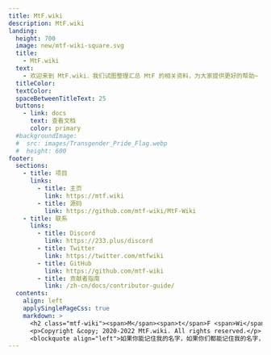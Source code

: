```yaml
---
title: MtF.wiki
description: MtF.wiki
landing:
  height: 700
  image: new/mtf-wiki-square.svg
  title:
    - MtF.wiki
  text:
    - 欢迎来到 MtF.wiki．我们试图整理汇总 MtF 的相关资料，为大家提供更好的帮助~
  titleColor:
  textColor:
  spaceBetweenTitleText: 25
  buttons:
    - link: docs
      text: 查看文档
      color: primary
  #backgroundImage:
  #  src: images/Transgender_Pride_Flag.webp
  #  height: 600
footer:
  sections:
    - title: 项目
      links:
        - title: 主页
          link: https://mtf.wiki
        - title: 源码
          link: https://github.com/mtf-wiki/MtF-Wiki
    - title: 联系
      links:
        - title: Discord
          link: https://233.plus/discord
        - title: Twitter
          link: https://twitter.com/mtfwiki
        - title: GitHub
          link: https://github.com/mtf-wiki
        - title: 贡献者指南
          link: /zh-cn/docs/contributor-guide/
  contents:
    align: left
    applySinglePageCss: true
    markdown: >
      <h2 class="mtf-wiki"><span>M</span><span>t</span>F <span>Wi</span><span>ki</span></h2>
      <p>Copyright &copy; 2020-2022 MtF.wiki. All rights reserved.</p>
      <blockquote align="left">如果你能记住我的名字，如果你们都能记住我的名字，也许我或者“我们”，终有一天能自由地生存着。</blockquote>
---
```

